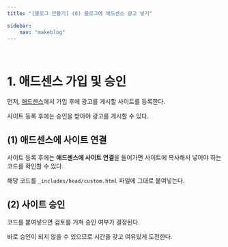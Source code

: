 ```yaml
---
title: "[블로그 만들기] (6) 블로그에 애드센스 광고 넣기"

sidebar:
    nav: "makeblog"
---
```


<br/>




# 1. 애드센스 가입 및 승인

먼저, [애드센스](https://www.google.com/adsense/start/)에서 가입 후에 광고를 게시할 사이트를 등록한다. 

사이트 등록 후에는 승인을 받아야 광고를 게시할 수 있다.

## (1) 애드센스에 사이트 연결

사이트 등록 후에는 **애드센스에 사이트 연결**을 들어가면 사이트에 복사해서 넣어야 하는 코드를 확인할 수 있다.

해당 코드를 `_includes/head/custom.html` 파일에 그대로 붙여넣는다.


## (2) 사이트 승인

코드를 붙여넣으면 검토를 거쳐 승인 여부가 결정된다.

바로 승인이 되지 않을 수 있으므로 시간을 갖고 여유있게 도전한다.

<br/>


